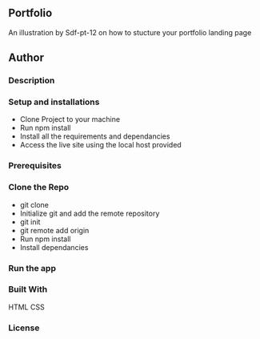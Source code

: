 ## Portfolio
An illustration by Sdf-pt-12 on how to stucture your portfolio landing page

## Author


### Description



### Setup and installations
* Clone Project to your machine
* Run npm install
* Install all the requirements and dependancies
* Access the live site using the local host provided

### Prerequisites

### Clone the Repo 
* git clone 
* Initialize git and add the remote repository
* git init
* git remote add origin <your-repository-url>
* Run npm install
* Install dependancies

### Run the app



### Built With
HTML
CSS

### License